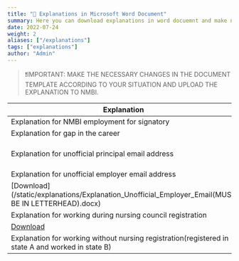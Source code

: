 ```yaml
---
title: "🔽 Explanations in Microsoft Word Document"
summary: Here you can download explanations in word docuemnt and make necessery changes according to your situation and upload it in the NMBI portal.
date: 2022-07-24
weight: 2
aliases: ["/explanations"]
tags: ["explanations"]
author: "Admin"
---
```



> ❗IMPORTANT: MAKE THE NECESSARY CHANGES IN THE DOCUMENT TEMPLATE ACCORDING TO YOUR SITUATION AND UPLOAD THE EXPLANATION TO NMBI.

| Explanation   |  Download   |
| -----------  | ----------- |
|Explanation for NMBI employment for signatory|[Download](/static/explanations/Explanation_Employment_Form_Signatory.docx)|
|Explanation for gap in the career|[Download](/static/explanations/Explanation_Gap_in_Career.docx)|
|Explanation for unofficial principal email address|[Download](/static/explanations/Explanation_Unofficail_College_Email(MUST BE IN LETTERHEAD).docx)|
|Explanation for unofficial employer email address|
[Download](/static/explanations/Explanation_Unofficial_Employer_Email(MUST BE IN LETTERHEAD).docx)|
|Explanation for working during nursing council registration|
[Download](/static/explanations/Explanation_Worked_during_nursing_council_registration.docx)|
|Explanation for working without nursing registration(registered in state A and worked in state B)|[Download](/static/explanations/Explanation_Worked_without_nursing_council_registration_in_another_jurisdiction.docx)|



